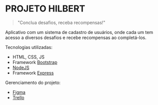 # PROJETO HILBERT

> "Conclua desafios, receba recompensas!"

Aplicativo com um sistema de cadastro de usuários, onde cada um tem acesso a diversos desafios e recebe recompensas ao completá-los.

Tecnologias utilizadas:
- HTML, CSS, JS
- Framework [Bootstrap](https://getbootstrap.com/)
- [NodeJS](https://nodejs.org/)
- Framework [Express](https://expressjs.com/)

Gerenciamento do projeto:
- [Figma](https://www.figma.com/)
- [Trello](https://trello.com/)